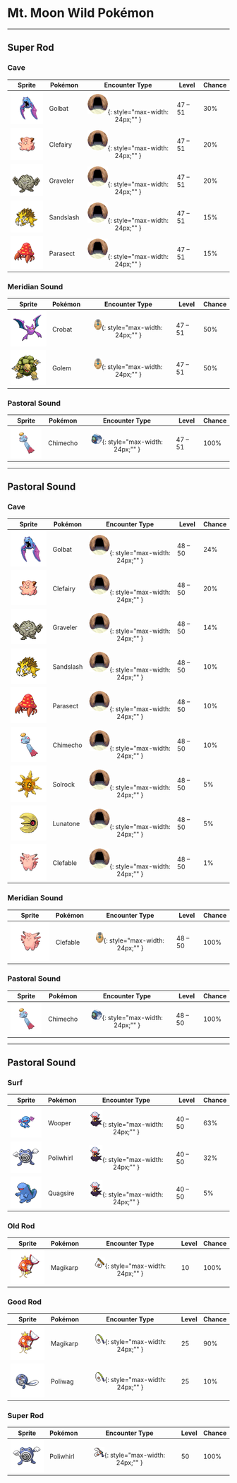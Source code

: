 # Mt. Moon Wild Pokémon

---

## Super Rod

### Cave

| Sprite | Pokémon | Encounter Type | Level | Chance |
|:------:|---------|:--------------:|-------|--------|
| ![Golbat](../../assets/sprites/golbat/front.gif "Golbat") | Golbat | ![Cave](../../assets/encounter_types/cave.png "Cave"){: style="max-width: 24px;"" } | 47 – 51 | 30% |
| ![Clefairy](../../assets/sprites/clefairy/front.gif "Clefairy") | Clefairy | ![Cave](../../assets/encounter_types/cave.png "Cave"){: style="max-width: 24px;"" } | 47 – 51 | 20% |
| ![Graveler](../../assets/sprites/graveler/front.gif "Graveler") | Graveler | ![Cave](../../assets/encounter_types/cave.png "Cave"){: style="max-width: 24px;"" } | 47 – 51 | 20% |
| ![Sandslash](../../assets/sprites/sandslash/front.gif "Sandslash") | Sandslash | ![Cave](../../assets/encounter_types/cave.png "Cave"){: style="max-width: 24px;"" } | 47 – 51 | 15% |
| ![Parasect](../../assets/sprites/parasect/front.gif "Parasect") | Parasect | ![Cave](../../assets/encounter_types/cave.png "Cave"){: style="max-width: 24px;"" } | 47 – 51 | 15% |

### Meridian Sound

| Sprite | Pokémon | Encounter Type | Level | Chance |
|:------:|---------|:--------------:|-------|--------|
| ![Crobat](../../assets/sprites/crobat/front.gif "Crobat") | Crobat | ![Meridian Sound](../../assets/encounter_types/meridian_sound.png "Meridian Sound"){: style="max-width: 24px;"" } | 47 – 51 | 50% |
| ![Golem](../../assets/sprites/golem/front.gif "Golem") | Golem | ![Meridian Sound](../../assets/encounter_types/meridian_sound.png "Meridian Sound"){: style="max-width: 24px;"" } | 47 – 51 | 50% |

### Pastoral Sound

| Sprite | Pokémon | Encounter Type | Level | Chance |
|:------:|---------|:--------------:|-------|--------|
| ![Chimecho](../../assets/sprites/chimecho/front.gif "Chimecho") | Chimecho | ![Pastoral Sound](../../assets/encounter_types/pastoral_sound.png "Pastoral Sound"){: style="max-width: 24px;"" } | 47 – 51 | 100% |

---

## Pastoral Sound

### Cave

| Sprite | Pokémon | Encounter Type | Level | Chance |
|:------:|---------|:--------------:|-------|--------|
| ![Golbat](../../assets/sprites/golbat/front.gif "Golbat") | Golbat | ![Cave](../../assets/encounter_types/cave.png "Cave"){: style="max-width: 24px;"" } | 48 – 50 | 24% |
| ![Clefairy](../../assets/sprites/clefairy/front.gif "Clefairy") | Clefairy | ![Cave](../../assets/encounter_types/cave.png "Cave"){: style="max-width: 24px;"" } | 48 – 50 | 20% |
| ![Graveler](../../assets/sprites/graveler/front.gif "Graveler") | Graveler | ![Cave](../../assets/encounter_types/cave.png "Cave"){: style="max-width: 24px;"" } | 48 – 50 | 14% |
| ![Sandslash](../../assets/sprites/sandslash/front.gif "Sandslash") | Sandslash | ![Cave](../../assets/encounter_types/cave.png "Cave"){: style="max-width: 24px;"" } | 48 – 50 | 10% |
| ![Parasect](../../assets/sprites/parasect/front.gif "Parasect") | Parasect | ![Cave](../../assets/encounter_types/cave.png "Cave"){: style="max-width: 24px;"" } | 48 – 50 | 10% |
| ![Chimecho](../../assets/sprites/chimecho/front.gif "Chimecho") | Chimecho | ![Cave](../../assets/encounter_types/cave.png "Cave"){: style="max-width: 24px;"" } | 48 – 50 | 10% |
| ![Solrock](../../assets/sprites/solrock/front.gif "Solrock") | Solrock | ![Cave](../../assets/encounter_types/cave.png "Cave"){: style="max-width: 24px;"" } | 48 – 50 | 5% |
| ![Lunatone](../../assets/sprites/lunatone/front.gif "Lunatone") | Lunatone | ![Cave](../../assets/encounter_types/cave.png "Cave"){: style="max-width: 24px;"" } | 48 – 50 | 5% |
| ![Clefable](../../assets/sprites/clefable/front.gif "Clefable") | Clefable | ![Cave](../../assets/encounter_types/cave.png "Cave"){: style="max-width: 24px;"" } | 48 – 50 | 1% |

### Meridian Sound

| Sprite | Pokémon | Encounter Type | Level | Chance |
|:------:|---------|:--------------:|-------|--------|
| ![Clefable](../../assets/sprites/clefable/front.gif "Clefable") | Clefable | ![Meridian Sound](../../assets/encounter_types/meridian_sound.png "Meridian Sound"){: style="max-width: 24px;"" } | 48 – 50 | 100% |

### Pastoral Sound

| Sprite | Pokémon | Encounter Type | Level | Chance |
|:------:|---------|:--------------:|-------|--------|
| ![Chimecho](../../assets/sprites/chimecho/front.gif "Chimecho") | Chimecho | ![Pastoral Sound](../../assets/encounter_types/pastoral_sound.png "Pastoral Sound"){: style="max-width: 24px;"" } | 48 – 50 | 100% |

---

## Pastoral Sound

### Surf

| Sprite | Pokémon | Encounter Type | Level | Chance |
|:------:|---------|:--------------:|-------|--------|
| ![Wooper](../../assets/sprites/wooper/front.gif "Wooper") | Wooper | ![Surf](../../assets/encounter_types/surf.png "Surf"){: style="max-width: 24px;"" } | 40 – 50 | 63% |
| ![Poliwhirl](../../assets/sprites/poliwhirl/front.gif "Poliwhirl") | Poliwhirl | ![Surf](../../assets/encounter_types/surf.png "Surf"){: style="max-width: 24px;"" } | 40 – 50 | 32% |
| ![Quagsire](../../assets/sprites/quagsire/front.gif "Quagsire") | Quagsire | ![Surf](../../assets/encounter_types/surf.png "Surf"){: style="max-width: 24px;"" } | 40 – 50 | 5% |

### Old Rod

| Sprite | Pokémon | Encounter Type | Level | Chance |
|:------:|---------|:--------------:|-------|--------|
| ![Magikarp](../../assets/sprites/magikarp/front.gif "Magikarp") | Magikarp | ![Old Rod](../../assets/encounter_types/old_rod.png "Old Rod"){: style="max-width: 24px;"" } | 10 | 100% |

### Good Rod

| Sprite | Pokémon | Encounter Type | Level | Chance |
|:------:|---------|:--------------:|-------|--------|
| ![Magikarp](../../assets/sprites/magikarp/front.gif "Magikarp") | Magikarp | ![Good Rod](../../assets/encounter_types/good_rod.png "Good Rod"){: style="max-width: 24px;"" } | 25 | 90% |
| ![Poliwag](../../assets/sprites/poliwag/front.gif "Poliwag") | Poliwag | ![Good Rod](../../assets/encounter_types/good_rod.png "Good Rod"){: style="max-width: 24px;"" } | 25 | 10% |

### Super Rod

| Sprite | Pokémon | Encounter Type | Level | Chance |
|:------:|---------|:--------------:|-------|--------|
| ![Poliwhirl](../../assets/sprites/poliwhirl/front.gif "Poliwhirl") | Poliwhirl | ![Super Rod](../../assets/encounter_types/super_rod.png "Super Rod"){: style="max-width: 24px;"" } | 50 | 100% |

